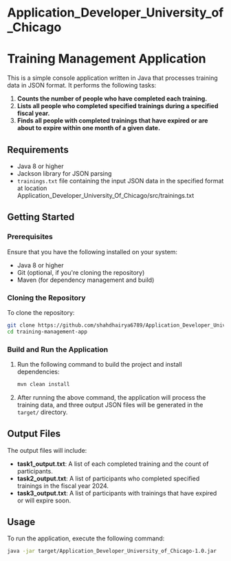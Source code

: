 # Application_Developer_University_of_Chicago

# Training Management Application

This is a simple console application written in Java that processes training data in JSON format. It performs the following tasks:

1. **Counts the number of people who have completed each training.**
2. **Lists all people who completed specified trainings during a specified fiscal year.**
3. **Finds all people with completed trainings that have expired or are about to expire within one month of a given date.**

## Requirements

- Java 8 or higher
- Jackson library for JSON parsing
- `trainings.txt` file containing the input JSON data in the specified format at location Application_Developer_University_Of_Chicago/src/trainings.txt

## Getting Started

### Prerequisites

Ensure that you have the following installed on your system:

- Java 8 or higher
- Git (optional, if you're cloning the repository)
- Maven (for dependency management and build)

### Cloning the Repository

To clone the repository:

```bash
git clone https://github.com/shahdhairya6789/Application_Developer_University_of_Chicago.git
cd training-management-app
```

### Build and Run the Application

1. Run the following command to build the project and install dependencies:

   ```bash
   mvn clean install
   ```

2. After running the above command, the application will process the training data, and three output JSON files will be generated in the `target/` directory.

## Output Files

The output files will include:

- **task1_output.txt**: A list of each completed training and the count of participants.
- **task2_output.txt**: A list of participants who completed specified trainings in the fiscal year 2024.
- **task3_output.txt**: A list of participants with trainings that have expired or will expire soon.

## Usage

To run the application, execute the following command:

```bash
java -jar target/Application_Developer_University_of_Chicago-1.0.jar
```

